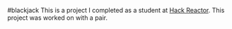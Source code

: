 #blackjack
This is a project I completed as a student at [Hack Reactor](http://www.hackreactor.com/). This project was worked on with a pair.
